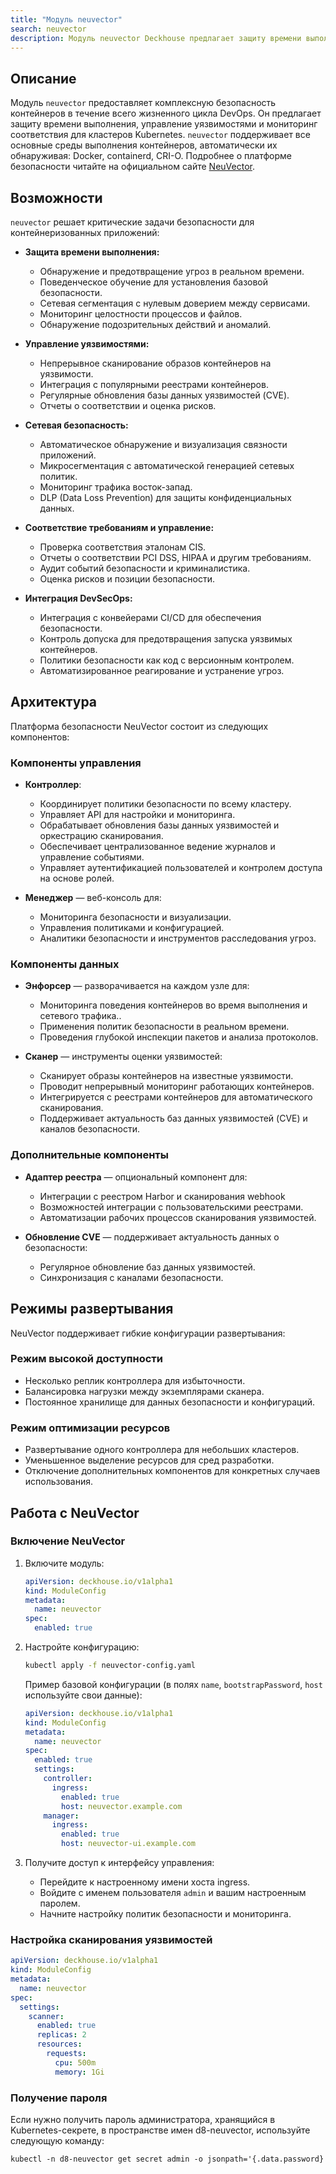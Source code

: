 ```yaml
---
title: "Модуль neuvector"
search: neuvector
description: Модуль neuvector Deckhouse предлагает защиту времени выполнения, управление уязвимостями и мониторинг соответствия для кластеров Kubernetes.
---
```


## Описание

Модуль `neuvector` предоставляет комплексную безопасность контейнеров в течение всего жизненного цикла DevOps. Он предлагает защиту времени выполнения, управление уязвимостями и мониторинг соответствия для кластеров Kubernetes.
`neuvector` поддерживает все основные среды выполнения контейнеров, автоматически их обнаруживая: Docker, containerd, CRI-O.
Подробнее о платформе безопасности читайте на официальном сайте [NeuVector](https://open-docs.neuvector.com/).

## Возможности

`neuvector` решает критические задачи безопасности для контейнеризованных приложений:

- **Защита времени выполнения:**
  - Обнаружение и предотвращение угроз в реальном времени.
  - Поведенческое обучение для установления базовой безопасности.
  - Сетевая сегментация с нулевым доверием между сервисами.
  - Мониторинг целостности процессов и файлов.
  - Обнаружение подозрительных действий и аномалий.

- **Управление уязвимостями:**
  - Непрерывное сканирование образов контейнеров на уязвимости.
  - Интеграция с популярными реестрами контейнеров.
  - Регулярные обновления базы данных уязвимостей (CVE).
  - Отчеты о соответствии и оценка рисков.

- **Сетевая безопасность:**
  - Автоматическое обнаружение и визуализация связности приложений.
  - Микросегментация с автоматической генерацией сетевых политик.
  - Мониторинг трафика восток-запад.
  - DLP (Data Loss Prevention) для защиты конфиденциальных данных.

- **Соответствие требованиям и управление:**
  - Проверка соответствия эталонам CIS.
  - Отчеты о соответствии PCI DSS, HIPAA и другим требованиям.
  - Аудит событий безопасности и криминалистика.
  - Оценка рисков и позиции безопасности.

- **Интеграция DevSecOps:**
  - Интеграция с конвейерами CI/CD для обеспечения безопасности.
  - Контроль допуска для предотвращения запуска уязвимых контейнеров.
  - Политики безопасности как код с версионным контролем.
  - Автоматизированное реагирование и устранение угроз.

## Архитектура

Платформа безопасности NeuVector состоит из следующих компонентов:

### Компоненты управления

- **Контроллер**:
  - Координирует политики безопасности по всему кластеру.
  - Управляет API для настройки и мониторинга.
  - Обрабатывает обновления базы данных уязвимостей и оркестрацию сканирования.
  - Обеспечивает централизованное ведение журналов и управление событиями.
  - Управляет аутентификацией пользователей и контролем доступа на основе ролей.

- **Менеджер** — веб-консоль для:
  - Мониторинга безопасности и визуализации.
  - Управления политиками и конфигурацией.
  - Аналитики безопасности и инструментов расследования угроз.

### Компоненты данных

- **Энфорсер** — разворачивается на каждом узле для:
  - Мониторинга поведения контейнеров во время выполнения и сетевого трафика..
  - Применения политик безопасности в реальном времени.
  - Проведения глубокой инспекции пакетов и анализа протоколов.

- **Сканер** — инструменты оценки уязвимостей:
  - Сканирует образы контейнеров на известные уязвимости.
  - Проводит непрерывный мониторинг работающих контейнеров.
  - Интегрируется с реестрами контейнеров для автоматического сканирования.
  - Поддерживает актуальность баз данных уязвимостей (CVE) и каналов безопасности.

### Дополнительные компоненты

- **Адаптер реестра** — опциональный компонент для:
  - Интеграции с реестром Harbor и сканирования webhook
  - Возможностей интеграции с пользовательскими реестрами.
  - Автоматизации рабочих процессов сканирования уязвимостей.

- **Обновление CVE** — поддерживает актуальность данных о безопасности:
  - Регулярное обновление баз данных уязвимостей.
  - Синхронизация с каналами безопасности.

## Режимы развертывания

NeuVector поддерживает гибкие конфигурации развертывания:

### Режим высокой доступности

- Несколько реплик контроллера для избыточности.
- Балансировка нагрузки между экземплярами сканера.
- Постоянное хранилище для данных безопасности и конфигураций.

### Режим оптимизации ресурсов

- Развертывание одного контроллера для небольших кластеров.
- Уменьшенное выделение ресурсов для сред разработки.
- Отключение дополнительных компонентов для конкретных случаев использования.

## Работа с NeuVector

### Включение NeuVector

1. Включите модуль:

   ```yaml
   apiVersion: deckhouse.io/v1alpha1
   kind: ModuleConfig
   metadata:
     name: neuvector
   spec:
     enabled: true
   ```

1. Настройте конфигурацию:

   ```bash
   kubectl apply -f neuvector-config.yaml
   ```

   Пример базовой конфигурации (в полях `name`, `bootstrapPassword`, `host` используйте свои данные):

    ```yaml
    apiVersion: deckhouse.io/v1alpha1
    kind: ModuleConfig
    metadata:
      name: neuvector
    spec:
      enabled: true
      settings:
        controller:
          ingress:
            enabled: true
            host: neuvector.example.com
        manager:
          ingress:
            enabled: true
            host: neuvector-ui.example.com
    ```

1. Получите доступ к интерфейсу управления:
   - Перейдите к настроенному имени хоста ingress.
   - Войдите с именем пользователя `admin` и вашим настроенным паролем.
   - Начните настройку политик безопасности и мониторинга.

### Настройка сканирования уязвимостей

```yaml
apiVersion: deckhouse.io/v1alpha1
kind: ModuleConfig
metadata:
  name: neuvector
spec:
  settings:
    scanner:
      enabled: true
      replicas: 2
      resources:
        requests:
          cpu: 500m
          memory: 1Gi
```

### Получение пароля

Если нужно получить пароль администратора, хранящийся в Kubernetes-секрете, в пространстве имен d8-neuvector, используйте следующую команду:

```txt
kubectl -n d8-neuvector get secret admin -o jsonpath='{.data.password}' | base64 -d
```
